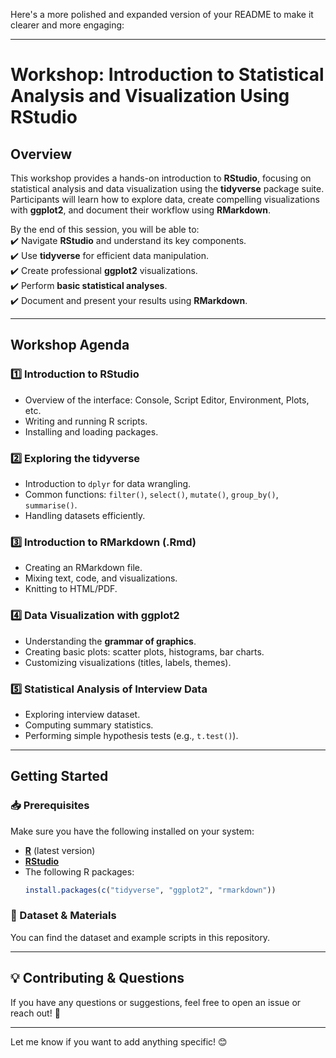 Here's a more polished and expanded version of your README to make it clearer and more engaging:  

---

# **Workshop: Introduction to Statistical Analysis and Visualization Using RStudio**  

## **Overview**  
This workshop provides a hands-on introduction to **RStudio**, focusing on statistical analysis and data visualization using the **tidyverse** package suite. Participants will learn how to explore data, create compelling visualizations with **ggplot2**, and document their workflow using **RMarkdown**.  

By the end of this session, you will be able to:  
✔️ Navigate **RStudio** and understand its key components.  
✔️ Use **tidyverse** for efficient data manipulation.  
✔️ Create professional **ggplot2** visualizations.  
✔️ Perform **basic statistical analyses**.  
✔️ Document and present your results using **RMarkdown**.  

---

## **Workshop Agenda**  
### **1️⃣ Introduction to RStudio**  
- Overview of the interface: Console, Script Editor, Environment, Plots, etc.  
- Writing and running R scripts.  
- Installing and loading packages.  

### **2️⃣ Exploring the tidyverse**  
- Introduction to `dplyr` for data wrangling.  
- Common functions: `filter()`, `select()`, `mutate()`, `group_by()`, `summarise()`.  
- Handling datasets efficiently.  

### **3️⃣ Introduction to RMarkdown (.Rmd)**  
- Creating an RMarkdown file.  
- Mixing text, code, and visualizations.  
- Knitting to HTML/PDF.  

### **4️⃣ Data Visualization with ggplot2**  
- Understanding the **grammar of graphics**.  
- Creating basic plots: scatter plots, histograms, bar charts.  
- Customizing visualizations (titles, labels, themes).  

### **5️⃣ Statistical Analysis of Interview Data**  
- Exploring interview dataset.  
- Computing summary statistics.  
- Performing simple hypothesis tests (e.g., `t.test()`).  

---

## **Getting Started**  
### **📥 Prerequisites**  
Make sure you have the following installed on your system:  
- **[R](https://cran.r-project.org/)** (latest version)  
- **[RStudio](https://posit.co/download/rstudio-desktop/)**  
- The following R packages:  
  ```r
  install.packages(c("tidyverse", "ggplot2", "rmarkdown"))
  ```
  
### **📂 Dataset & Materials**  
You can find the dataset and example scripts in this repository.  

---

## **💡 Contributing & Questions**  
If you have any questions or suggestions, feel free to open an issue or reach out! 🚀  

---

Let me know if you want to add anything specific! 😊
